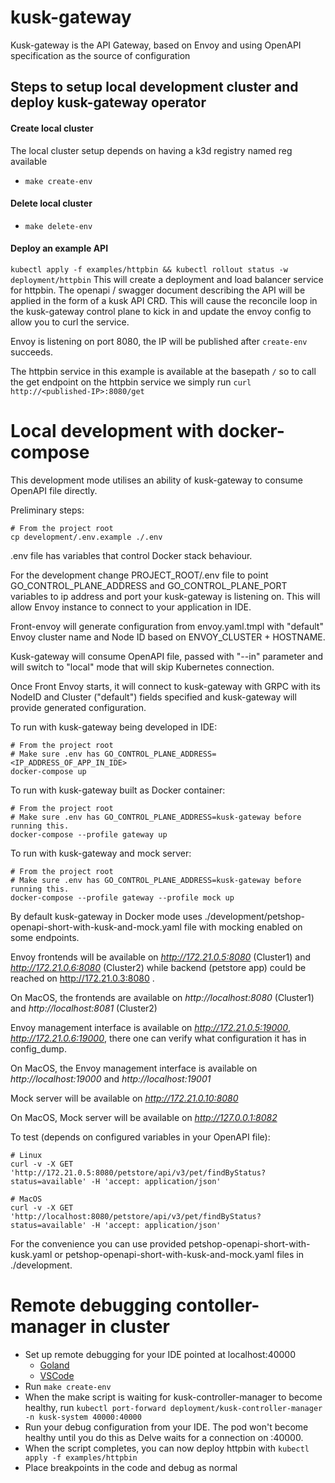 # kusk-gateway
Kusk-gateway is the API Gateway, based on Envoy and using OpenAPI specification as the source of configuration

## Steps to setup local development cluster and deploy kusk-gateway operator

#### Create local cluster
The local cluster setup depends on having a k3d registry named reg available
- `make create-env`

#### Delete local cluster
- `make delete-env`

#### Deploy an example API
`kubectl apply -f examples/httpbin && kubectl rollout status -w deployment/httpbin`
This will create a deployment and load balancer service for httpbin.
The openapi / swagger document describing the API will be applied in the form of a kusk API CRD.
This will cause the reconcile loop in the kusk-gateway control plane to kick in and update the envoy config to allow you 
to curl the service.

Envoy is listening on port 8080, the IP will be published after `create-env` succeeds.

The httpbin service in this example is available at the basepath `/` so to call the get endpoint on the httpbin service 
we simply run `curl http://<published-IP>:8080/get`

# Local development with docker-compose

This development mode utilises an ability of kusk-gateway to consume OpenAPI file directly.

Preliminary steps:

```shell
# From the project root
cp development/.env.example ./.env
```

.env file has variables that control Docker stack behaviour.

For the development change PROJECT_ROOT/.env file to point GO_CONTROL_PLANE_ADDRESS and GO_CONTROL_PLANE_PORT variables to ip address and port your kusk-gateway is listening on.
This will allow Envoy instance to connect to your application in IDE.

Front-envoy will generate configuration from envoy.yaml.tmpl with "default" Envoy cluster name and Node ID based on ENVOY_CLUSTER + HOSTNAME.

Kusk-gateway will consume OpenAPI file, passed with "--in" parameter and will switch to "local" mode that will skip Kubernetes connection.

Once Front Envoy starts, it will connect to kusk-gateway with GRPC with its NodeID and Cluster ("default") fields specified and kusk-gateway will provide generated configuration.

To run with kusk-gateway being developed in IDE:

```shell
# From the project root
# Make sure .env has GO_CONTROL_PLANE_ADDRESS=<IP_ADDRESS_OF_APP_IN_IDE>
docker-compose up
```

To run with kusk-gateway built as Docker container:

```shell
# From the project root
# Make sure .env has GO_CONTROL_PLANE_ADDRESS=kusk-gateway before running this.
docker-compose --profile gateway up
```

To run with kusk-gateway and mock server:

```shell
# From the project root
# Make sure .env has GO_CONTROL_PLANE_ADDRESS=kusk-gateway before running this.
docker-compose --profile gateway --profile mock up
```

By default kusk-gateway in Docker mode uses ./development/petshop-openapi-short-with-kusk-and-mock.yaml file with mocking enabled on some endpoints.

Envoy frontends will be available on *http://172.21.0.5:8080* (Cluster1) and *http://172.21.0.6:8080* (Cluster2) while backend (petstore app) could be reached on http://172.21.0.3:8080 .

On MacOS, the frontends are available on *http://localhost:8080* (Cluster1) and *http://localhost:8081* (Cluster2)

Envoy management interface is available on *http://172.21.0.5:19000*,  *http://172.21.0.6:19000*, there one can verify what configuration it has in config_dump.

On MacOS, the Envoy management interface is available on *http://localhost:19000* and *http://localhost:19001*  

Mock server will be available on *http://172.21.0.10:8080*

On MacOS, Mock server will be available on *http://127.0.0.1:8082*

To test (depends on configured variables in your OpenAPI file):

```shell
# Linux
curl -v -X GET 'http://172.21.0.5:8080/petstore/api/v3/pet/findByStatus?status=available' -H 'accept: application/json'

# MacOS
curl -v -X GET 'http://localhost:8080/petstore/api/v3/pet/findByStatus?status=available' -H 'accept: application/json'
```

For the convenience you can use provided petshop-openapi-short-with-kusk.yaml or petshop-openapi-short-with-kusk-and-mock.yaml files in ./development.

# Remote debugging contoller-manager in cluster
- Set up remote debugging for your IDE pointed at localhost:40000 
  - [Goland](https://www.jetbrains.com/help/go/attach-to-running-go-processes-with-debugger.html#attach-to-a-process-in-the-docker-container)
  - [VSCode](https://github.com/golang/vscode-go/blob/master/docs/debugging.md#configure)
- Run `make create-env`
- When the make script is waiting for kusk-controller-manager to become healthy, run `kubectl port-forward deployment/kusk-controller-manager -n kusk-system 40000:40000`
- Run your debug configuration from your IDE. The pod won't become healthy until you do this as Delve waits for a connection on :40000.
- When the script completes, you can now deploy httpbin with `kubectl apply -f examples/httpbin`
- Place breakpoints in the code and debug as normal
